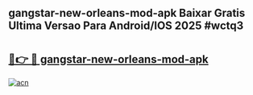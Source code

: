 ## gangstar-new-orleans-mod-apk Baixar Gratis Ultima Versao Para Android/IOS 2025 #wctq3

# <h2><a href="https://ainizakaria.my?title=gangstar-new-orleans-mod-apk&ref=20M">🔗👉 🔴 gangstar-new-orleans-mod-apk</a></h2>

[![acn](https://github.com/user-attachments/assets/0f9c940e-d8b0-45ae-aac7-cd30a18b3e1c)](https://ainizakaria.my?title=gangstar-new-orleans-mod-apk&ref=20M)

